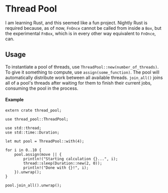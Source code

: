 # Thread Pool
I am learning Rust, and this seemed like a fun project. Nightly Rust is required
because, as of now, `FnOnce` cannot be called from inside a `Box`, but the
experimental `FnBox`, which is in every other way equivalent to `FnOnce`, can.

## Usage
To instantiate a pool of threads, use `ThreadPool::new(number_of_threads)`. To
give it something to compute, use `assign(some_function)`. The pool will
automatically distribute work between all available threads. `join_all()` joins
all of a pool's threads after waiting for them to finish their current jobs,
consuming the pool in the process.

#### Example
```
extern crate thread_pool;

use thread_pool::ThreadPool;

use std::thread;
use std::time::Duration;

let mut pool = ThreadPool::with(4);

for i in 0..10 {
    pool.assign(move || {
        println!("Starting calculation {}...", i);
        thread::sleep(Duration::new(2, 0));
        println!("Done with {}!", i);
    }).unwrap();
}

pool.join_all().unwrap();
```
